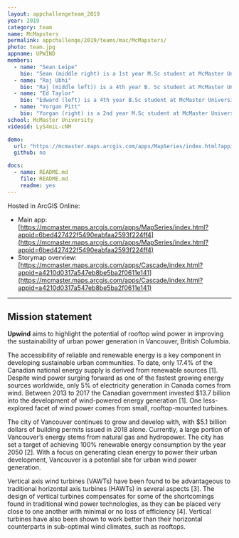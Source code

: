 ```yaml
---
layout: appchallengeteam_2019
year: 2019
category: team
name: McMapsters
permalink: appchallenge/2019/teams/mac/McMapsters/
photo: team.jpg
appname: UPWIND
members:
  - name: "Sean Leipe"
    bio: "Sean (middle right) is a 1st year M.Sc student at McMaster University, in the Watershed Hydrology group. His research focuses on combining active and passive forms of remotely sensed data to classify and evaluate vegetation change in northern catchments."
  - name: "Raj Ubhi"
    bio: "Raj (middle left)) is a 4th year B. Sc student at McMaster University with a minor in GIS. His undergraduate thesis looks at the arial analysis of growth faults in Utah using drone imaging."
  - name: "Ed Taylor"
    bio: "Edward (left) is a 4th year B.Sc student at McMaster University, minoring in GIS. Ed has done undergraduate research on site suitability analysis, scripting multi-criteria decision making, and flood mapping with LiDAR."
  - name: "Yorgan Pitt"
    bio: "Yorgan (right) is a 2nd year M.Sc student at McMaster University. His research focuses on using UAV data to map the distribution of archeological material in Naxos, Greece."
school: McMaster University
videoid: LyS4miL-cNM

demo:
  url: "https://mcmaster.maps.arcgis.com/apps/MapSeries/index.html?appid=6bed427422f5490eabfaa2593f224ff4"
  github: no

docs:
  - name: README.md
    file: README.md
    readme: yes
---
```


Hosted in ArcGIS Online:

- Main app: [https://mcmaster.maps.arcgis.com/apps/MapSeries/index.html?appid=6bed427422f5490eabfaa2593f224ff4](https://mcmaster.maps.arcgis.com/apps/MapSeries/index.html?appid=6bed427422f5490eabfaa2593f224ff4)
- Storymap overview: [https://mcmaster.maps.arcgis.com/apps/Cascade/index.html?appid=a4210d0317a547eb8be5ba2f0611e141](https://mcmaster.maps.arcgis.com/apps/Cascade/index.html?appid=a4210d0317a547eb8be5ba2f0611e141)

---

## Mission statement

**Upwind** aims to highlight the potential of rooftop wind power in improving the sustainability of urban power generation in Vancouver, British Columbia.

The accessibility of reliable and renewable energy is a key component in developing sustainable urban communities. To date, only 17.4% of the Canadian national energy supply is derived from renewable sources [1]. Despite wind power surging forward as one of the fastest growing energy sources worldwide, only 5% of electricity generation in Canada comes from wind. Between 2013 to 2017 the Canadian government invested $13.7 billion into the development of wind-powered energy generation [1]. One less-explored facet of wind power comes from small, rooftop-mounted turbines.

The city of Vancouver continues to grow and develop with, with $5.1 billion dollars of building permits issued in 2018 alone. Currently, a large portion of Vancouver’s energy stems from natural gas and hydropower. The city has set a target of achieving 100% renewable energy consumption by the year 2050 [2]. With a focus on generating clean energy to power their urban development, Vancouver is a potential site for urban wind power generation.

Vertical axis wind turbines (VAWTs) have been found to be advantageous to traditional horizontal axis turbines (HAWTs) in several aspects [3]. The design of vertical turbines compensates for some of the shortcomings found in traditional wind power technologies, as they can be placed very close to one another with minimal or no loss of efficiency [4]. Vertical turbines have also been shown to work better than their horizontal counterparts in sub-optimal wind climates, such as rooftops.
